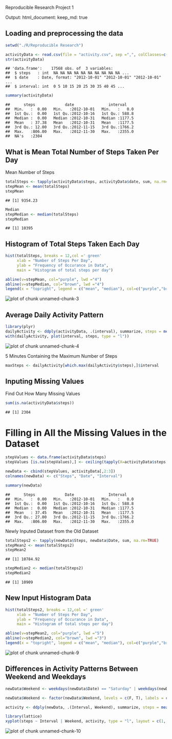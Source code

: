 Reproducible Research Project 1


Output: 
  html_document:
    keep_md: true

## Loading and preprocessing the data

```r
setwd("./R/Reproducible Research")

activityData <- read.csv(file = "activity.csv", sep =",", colClasses=c("integer","Date","integer"))
str(activityData)
```

```
## 'data.frame':	17568 obs. of  3 variables:
##  $ steps   : int  NA NA NA NA NA NA NA NA NA NA ...
##  $ date    : Date, format: "2012-10-01" "2012-10-01" "2012-10-01" ...
##  $ interval: int  0 5 10 15 20 25 30 35 40 45 ...

```

```r
summary(activityData)
```

```
##      steps             date               interval     
##  Min.   :  0.00   Min.   :2012-10-01   Min.   :   0.0  
##  1st Qu.:  0.00   1st Qu.:2012-10-16   1st Qu.: 588.8  
##  Median :  0.00   Median :2012-10-31   Median :1177.5  
##  Mean   : 37.38   Mean   :2012-10-31   Mean   :1177.5  
##  3rd Qu.: 12.00   3rd Qu.:2012-11-15   3rd Qu.:1766.2  
##  Max.   :806.00   Max.   :2012-11-30   Max.   :2355.0  
##  NA's   :2304
```


## What is Mean Total Number of Steps Taken Per Day

Mean Number of Steps

```r
totalSteps <- tapply(activityData$steps, activityData$date, sum, na.rm=TRUE)
stepMean <- mean(totalSteps)
stepMean
```

```
## [1] 9354.23
```

```r
Median 
stepMedian <- median(totalSteps)
stepMedian
```

```
## [1] 10395
```

## Histogram of Total Steps Taken Each Day

```r
hist(totalSteps, breaks = 12,col =' green'
     xlab = "Number of Steps Per Day",
     ylab = "Frequency of Occurance in Data",
     main = "Histogram of total steps per day")

abline(v=stepMean, col="purple", lwd ="4")
abline(v=stepMedian, col="brown", lwd ="4")
legend(x = "topright", legend = c("mean", "median"), col=c("purple","brown"), lwd = 4)
```

![plot of chunk unnamed-chunk-3](rresearch1/unnamed-chunk-3-1.png)

## Average Daily Activity Pattern

```r
library(plyr)
dailyActivity <- ddply(activityData, .(interval), summarize, steps = mean(steps, na.rm = TRUE))
with(dailyActivity, plot(interval, steps, type = "l"))
```
![plot of chunk unnamed-chunk-4](rresearch1/unnamed-chunk-4-1.png)



5 Minutes Containing the Maximum Number of Steps

```r
maxSteps <- dailyActivity[which.max(dailyActivity$steps),]$interval
```

## Inputing Missing Values

Find Out How Many Missing Values


```r
sum(is.na(activityData$steps))
```

```
## [1] 2304
```


# Filling in All the Missing Values in the Dataset

```r
stepValues <- data.frame(activityData$steps)
stepValues [is.na(stepValues),] <- ceiling(tapply(X=activityData$steps,INDEX=activityData$interval,FUN=mean,na.rm=TRUE))

newData <- cbind(stepValues, activityData[,2:3])
colnames(newData) <- c("Steps", "Date", "Interval")

summary(newData)
```


```
##      Steps             Date               Interval     
##  Min.   :  0.00   Min.   :2012-10-01   Min.   :   0.0  
##  1st Qu.:  0.00   1st Qu.:2012-10-16   1st Qu.: 588.8  
##  Median :  0.00   Median :2012-10-31   Median :1177.5  
##  Mean   : 37.45   Mean   :2012-10-31   Mean   :1177.5  
##  3rd Qu.: 27.00   3rd Qu.:2012-11-15   3rd Qu.:1766.2  
##  Max.   :806.00   Max.   :2012-11-30   Max.   :2355.0
```

Newly Inputed Dataset from the Old Dataset

```r
totalSteps2 <- tapply(newData$Steps, newData$Date, sum, na.rm=TRUE)
stepMean2 <- mean(totalSteps2)
stepMean2
```

```
## [1] 10784.92
```

```r
stepMedian2 <- median(totalSteps2)
stepMedian2
```

```
## [1] 10909
```

## New Input Histogram Data

```r
hist(totalSteps2, breaks = 12,col =' green'
     xlab = "Number of Steps Per Day",
     ylab = "Frequency of Occurance in Data",
     main = "Histogram of total steps per day")

abline(v=stepMean2, col="purple", lwd ="5")
abline(v=stepMedian2, col="brown", lwd ="3")
legend(x = "topright", legend = c("mean", "median"), col=c("purple","brown"), lwd = 4)
```

![plot of chunk unnamed-chunk-9](rresearch1/unnamed-chunk-9-1.png)



## Differences in Activity Patterns Between Weekend and Weekdays

```r
newData$Weekend <- weekdays(newData$Date) == "Saturday" | weekdays(newData$Date) == "Sunday"

newData$Weekend <- factor(newData$Weekend, levels = c(F, T), labels = c("Weekday", "Weekend"))

activity <- ddply(newData, .(Interval, Weekend), summarize, steps = mean(Steps, na.rm = TRUE))

library(lattice)
xyplot(steps ~ Interval | Weekend, activity, type = "l", layout = c(1, 2), ylab = "Number of Steps", xlab = "Interval", main = "Weekend vs. Weekday activity patterns")
```

![plot of chunk unnamed-chunk-10](rresearch1/unnamed-chunk-10-1.png)


